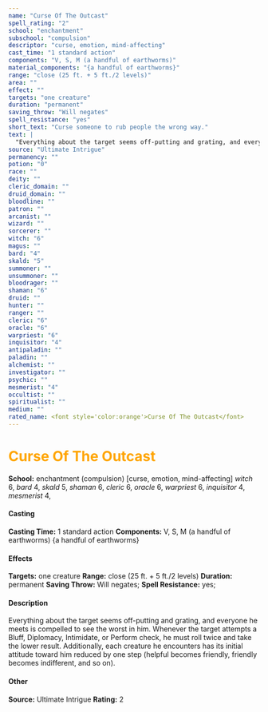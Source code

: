 ```yaml
---
name: "Curse Of The Outcast"
spell_rating: "2"
school: "enchantment"
subschool: "compulsion"
descriptor: "curse, emotion, mind-affecting"
cast_time: "1 standard action"
components: "V, S, M (a handful of earthworms)"
material_components: "{a handful of earthworms}"
range: "close (25 ft. + 5 ft./2 levels)"
area: ""
effect: ""
targets: "one creature"
duration: "permanent"
saving_throw: "Will negates"
spell_resistance: "yes"
short_text: "Curse someone to rub people the wrong way."
text: |
  "Everything about the target seems off-putting and grating, and everyone he meets is compelled to see the worst in him. Whenever the target attempts a Bluff, Diplomacy, Intimidate, or Perform check, he must roll twice and take the lower result. Additionally, each creature he encounters has its initial attitude toward him reduced by one step (helpful becomes friendly, friendly becomes indifferent, and so on)."
source: "Ultimate Intrigue"
permanency: ""
potion: "0"
race: ""
deity: ""
cleric_domain: ""
druid_domain: ""
bloodline: ""
patron: ""
arcanist: ""
wizard: ""
sorcerer: ""
witch: "6"
magus: ""
bard: "4"
skald: "5"
summoner: ""
unsummoner: ""
bloodrager: ""
shaman: "6"
druid: ""
hunter: ""
ranger: ""
cleric: "6"
oracle: "6"
warpriest: "6"
inquisitor: "4"
antipaladin: ""
paladin: ""
alchemist: ""
investigator: ""
psychic: ""
mesmerist: "4"
occultist: ""
spiritualist: ""
medium: ""
rated_name: <font style='color:orange'>Curse Of The Outcast</font>
---
```


# <font style='color:orange'>Curse Of The Outcast</font> 
**School:** enchantment (compulsion) [curse, emotion, mind-affecting] 
_witch_ 6, _bard_ 4, _skald_ 5, _shaman_ 6, _cleric_ 6, _oracle_ 6, _warpriest_ 6, _inquisitor_ 4, _mesmerist_ 4, 
#### Casting
**Casting Time:** 1 standard action
 **Components:** V, S, M (a handful of earthworms) {a handful of earthworms}
 #### Effects
**Targets:** one creature
**Range:** close (25 ft. + 5 ft./2 levels)
**Duration:** permanent
**Saving Throw:** Will negates; **Spell Resistance:** yes; 
 #### Description
Everything about the target seems off-putting and grating, and everyone he meets is compelled to see the worst in him. Whenever the target attempts a Bluff, Diplomacy, Intimidate, or Perform check, he must roll twice and take the lower result. Additionally, each creature he encounters has its initial attitude toward him reduced by one step (helpful becomes friendly, friendly becomes indifferent, and so on).

 #### Other
**Source:** Ultimate Intrigue
**Rating:** 2

